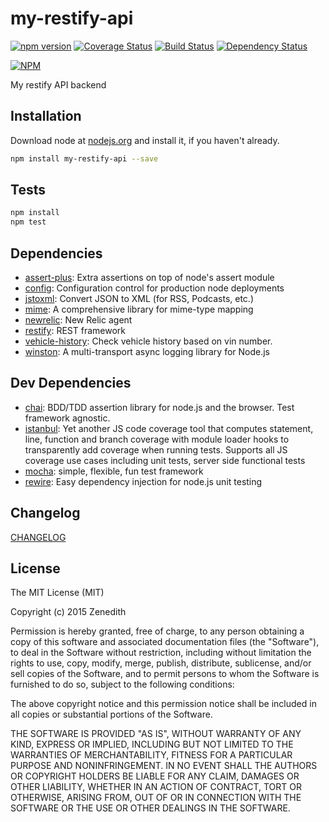 # my-restify-api

[![npm version](https://badge.fury.io/js/my-restify-api.svg)](http://badge.fury.io/js/my-restify-api)
[![Coverage Status](https://coveralls.io/repos/Zenedith/npm-my-restify-api/badge.svg)](https://coveralls.io/r/Zenedith/npm-my-restify-api)
[![Build Status](https://travis-ci.org/vehicle-history/npm-vehicle-history.svg?branch=master)](https://travis-ci.org/vehicle-history/npm-vehicle-history)
[![Dependency Status](https://david-dm.org/Zenedith/npm-my-restify-api.svg)](https://david-dm.org/Zenedith/npm-my-restify-api)

[![NPM](https://nodei.co/npm/my-restify-api.png?downloads=true&stars=true)](https://nodei.co/npm/my-restify-api/)

My restify API backend

## Installation

Download node at [nodejs.org](http://nodejs.org) and install it, if you haven't already.

```sh
npm install my-restify-api --save
```


## Tests

```sh
npm install
npm test
```

## Dependencies

- [assert-plus](https://github.com/mcavage/node-assert-plus): Extra assertions on top of node&#39;s assert module
- [config](https://github.com/lorenwest/node-config): Configuration control for production node deployments
- [jstoxml](https://github.com/davidcalhoun/jstoxml): Convert JSON to XML (for RSS, Podcasts, etc.)
- [mime](https://github.com/broofa/node-mime): A comprehensive library for mime-type mapping
- [newrelic](https://github.com/newrelic/node-newrelic): New Relic agent
- [restify](https://github.com/mcavage/node-restify): REST framework
- [vehicle-history](https://github.com/vehicle-history/npm-vehicle-history): Check vehicle history based on vin number.
- [winston](https://github.com/flatiron/winston): A multi-transport async logging library for Node.js

## Dev Dependencies

- [chai](https://github.com/chaijs/chai): BDD/TDD assertion library for node.js and the browser. Test framework agnostic.
- [istanbul](https://github.com/gotwarlost/istanbul): Yet another JS code coverage tool that computes statement, line, function and branch coverage with module loader hooks to transparently add coverage when running tests. Supports all JS coverage use cases including unit tests, server side functional tests
- [mocha](https://github.com/mochajs/mocha): simple, flexible, fun test framework
- [rewire](https://github.com/jhnns/rewire): Easy dependency injection for node.js unit testing


## Changelog

[CHANGELOG](CHANGELOG.md)


## License
The MIT License (MIT)

Copyright (c) 2015 Zenedith

Permission is hereby granted, free of charge, to any person obtaining a copy
of this software and associated documentation files (the "Software"), to deal
in the Software without restriction, including without limitation the rights
to use, copy, modify, merge, publish, distribute, sublicense, and/or sell
copies of the Software, and to permit persons to whom the Software is
furnished to do so, subject to the following conditions:

The above copyright notice and this permission notice shall be included in all
copies or substantial portions of the Software.

THE SOFTWARE IS PROVIDED "AS IS", WITHOUT WARRANTY OF ANY KIND, EXPRESS OR
IMPLIED, INCLUDING BUT NOT LIMITED TO THE WARRANTIES OF MERCHANTABILITY,
FITNESS FOR A PARTICULAR PURPOSE AND NONINFRINGEMENT. IN NO EVENT SHALL THE
AUTHORS OR COPYRIGHT HOLDERS BE LIABLE FOR ANY CLAIM, DAMAGES OR OTHER
LIABILITY, WHETHER IN AN ACTION OF CONTRACT, TORT OR OTHERWISE, ARISING FROM,
OUT OF OR IN CONNECTION WITH THE SOFTWARE OR THE USE OR OTHER DEALINGS IN THE
SOFTWARE.